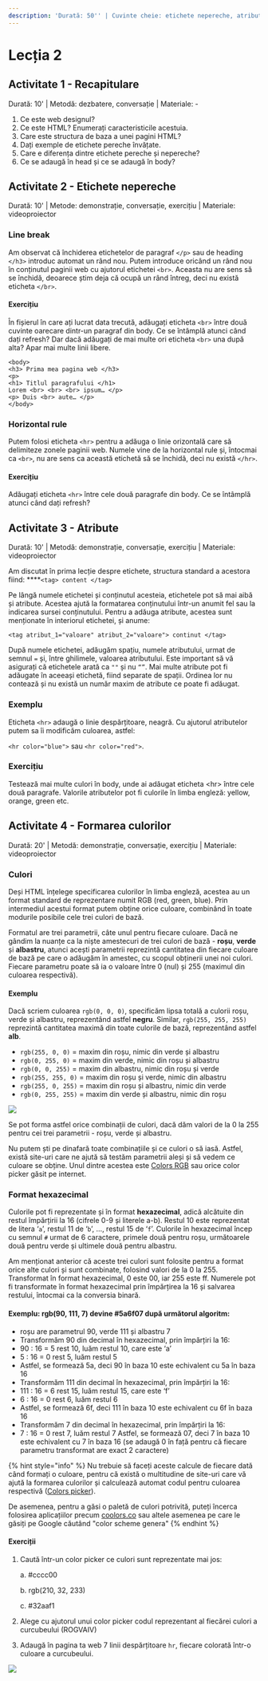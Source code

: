 ```yaml
---
description: 'Durată: 50'' | Cuvinte cheie: etichete nepereche, atribute, culori'
---
```


# Lecția 2

## Activitate 1 - Recapitulare

Durată: 10' \| Metodă: dezbatere, conversație \| Materiale: -

1. Ce este web designul?
2. Ce este HTML? Enumerați caracteristicile acestuia.
3. Care este structura de baza a unei pagini HTML?
4. Dați exemple de etichete pereche învățate.
5. Care e diferența dintre etichete pereche și nepereche?
6. Ce se adaugă în head și ce se adaugă în body?

## **Activitate 2 - Etichete nepereche**

Durată: 10' \| Metode: demonstrație, conversație, exercițiu \| Materiale: videoproiector

### **Line break**

Am observat că închiderea etichetelor de paragraf `</p>` sau de heading `</h3>` introduc automat un rând nou. Putem introduce oricând un rând nou în conținutul paginii web cu ajutorul etichetei `<br>`. Aceasta nu are sens să se închidă, deoarece știm deja că ocupă un rând întreg, deci nu există eticheta `</br>`.

#### **Exercițiu**

În fișierul în care ați lucrat data trecută, adăugați eticheta `<br>` între două cuvinte oarecare dintr-un paragraf din body. Ce se întâmplă atunci când dați refresh? Dar dacă adăugați de mai multe ori eticheta `<br>` una după alta? Apar mai multe linii libere.

```markup
<body>
<h3> Prima mea pagina web </h3>
<p> 
<h1> Titlul paragrafului </h1> 
Lorem <br> <br> <br> ipsum… </p>
<p> Duis <br> aute… </p>
</body>
```

### Horizontal rule

Putem folosi eticheta `<hr>` pentru a adăuga o linie orizontală care să delimiteze zonele paginii web. Numele vine de la horizontal rule și, întocmai ca `<br>`, nu are sens ca această etichetă să se închidă, deci nu există `</hr>`.

#### Exercițiu

Adăugați eticheta `<hr>` între cele două paragrafe din body. Ce se întâmplă atunci când dați refresh?

## Acti**vitate 3 - Atribute**

Durată: 10' \| Metodă: demonstrație, conversație, exercițiu \| Materiale: videoproiector

Am discutat în prima lecție despre etichete, structura standard a acestora fiind: ****`<tag> content </tag>`

Pe lângă numele etichetei și conținutul acesteia, etichetele pot să mai aibă și atribute. Acestea ajută la formatarea conținutului într-un anumit fel sau la indicarea sursei conținutului. Pentru a adăuga atribute, acestea sunt menționate în interiorul etichetei, și anume:

```markup
<tag atribut_1="valoare" atribut_2="valoare"> continut </tag>
```

După numele etichetei, adăugăm spațiu, numele atributului, urmat de semnul `=` și, între ghilimele, valoarea atributului. Este important să vă asigurați că etichetele arată ca `""` și nu `“”`. Mai multe atribute pot fi adăugate în aceeași etichetă, fiind separate de spații. Ordinea lor nu contează și nu există un număr maxim de atribute ce poate fi adăugat.

### Exemplu

Eticheta `<hr>` adaugă o linie despărțitoare, neagră. Cu ajutorul atributelor putem sa îi modificăm culoarea, astfel:

`<hr color="blue">` sau `<hr color="red">`.

### Exercițiu

Testează mai multe culori în body, unde ai adăugat eticheta &lt;hr&gt; între cele două paragrafe. Valorile atributelor pot fi culorile în limba engleză: yellow, orange, green etc.

## **Activitate 4 - Formarea culorilor**

Durată: 20' \| Metodă: demonstrație, conversație, exercițiu \| Materiale: videoproiector

### Culori

Deși HTML înțelege specificarea culorilor în limba engleză, acestea au un format standard de reprezentare numit RGB \(red, green, blue\). Prin intermediul acestui format putem obține orice culoare, combinând în toate modurile posibile cele trei culori de bază.

Formatul are trei parametrii, câte unul pentru fiecare culoare. Dacă ne gândim la nuanțe ca la niște amestecuri de trei culori de bază - **roșu**, **verde** și **albastru**, atunci acești parametrii reprezintă cantitatea din fiecare culoare de bază pe care o adăugăm în amestec, cu scopul obținerii unei noi culori. Fiecare parametru poate să ia o valoare între 0 \(nul\) și 255 \(maximul din culoarea respectivă\).

#### Exemplu

Dacă scriem culoarea `rgb(0, 0, 0)`, specificăm lipsa totală a culorii roșu, verde și albastru, reprezentând astfel **negru**. Similar, `rgb(255, 255, 255)` reprezintă cantitatea maximă din toate culorile de bază, reprezentând astfel **alb**.

* `rgb(255, 0, 0)` = maxim din roșu, nimic din verde și albastru
* `rgb(0, 255, 0)` = maxim din verde, nimic din roșu și albastru
* `rgb(0, 0, 255)` = maxim din albastru, nimic din roșu și verde
* `rgb(255, 255, 0)` = maxim din roșu și verde, nimic din albastru
* `rgb(255, 0, 255)` = maxim din roșu și albastru, nimic din verde
* `rgb(0, 255, 255)` = maxim din verde și albastru, nimic din roșu

![](../.gitbook/assets/group-5.png)

Se pot forma astfel orice combinații de culori, dacă dăm valori de la 0 la 255 pentru cei trei parametrii - roșu, verde și albastru.

Nu putem ști pe dinafară toate combinațiile și ce culori o să iasă. Astfel, există site-uri care ne ajută să testăm parametrii aleși și să vedem ce culoare se obține. Unul dintre acestea este [Colors RGB](https://www.w3schools.com/colors/colors_rgb.asp) sau orice color picker găsit pe internet.

### Format hexazecimal

Culorile pot fi reprezentate și în format **hexazecimal**, adică alcătuite din restul împărțirii la 16 \(cifrele 0-9 și literele a-b\). Restul 10 este reprezentat de litera ‘`a`’, restul 11 de ‘`b`’, …, restul 15 de ‘`f`’. Culorile în hexazecimal încep cu semnul `#` urmat de 6 caractere, primele două pentru roșu, următoarele două pentru verde și ultimele două pentru albastru. 

Am menționat anterior că aceste trei culori sunt folosite pentru a format orice alte culori și sunt combinate, folosind valori de la 0 la 255. Transformat în format hexazecimal, 0 este 00, iar 255 este ff. Numerele pot fi transformate în format hexazecimal prin împărțirea la 16 și salvarea restului, întocmai ca la conversia binară.

#### Exemplu: **rgb\(90, 111, 7\) devine \#5a6f07 după următorul algoritm:**

* roșu are parametrul 90, verde 111 și albastru 7
* Transformăm 90 din decimal în hexazecimal, prin împărțiri la 16:
* 90 : 16 = 5 rest 10, luăm restul 10, care este ‘a’
* 5 : 16 = 0 rest 5, luăm restul 5
* Astfel, se formează 5a, deci 90 în baza 10 este echivalent cu 5a în baza 16
* Transformăm 111 din decimal în hexazecimal, prin împărțiri la 16:
* 111 : 16 = 6 rest 15, luăm restul 15, care este ‘f’
* 6 :  16 = 0 rest 6, luăm restul 6
* Astfel, se formează 6f, deci 111 în baza 10 este echivalent cu 6f în baza 16
* Transformăm 7 din decimal în hexazecimal, prin împărțiri la 16:
* 7 : 16 = 0 rest 7, luăm restul 7 Astfel, se formează 07, deci 7 în baza 10 este echivalent cu 7 în baza 16 \(se adaugă 0 în față pentru că fiecare parametru transformat are exact 2 caractere\)

{% hint style="info" %}
Nu trebuie să faceți aceste calcule de fiecare dată când formați o culoare, pentru că există o multitudine de site-uri care vă ajută la formarea culorilor și calculează automat codul pentru culoarea respectivă \([Colors picker](https://www.w3schools.com/colors/colors_picker.asp)\).

De asemenea, pentru a găsi o paletă de culori potrivită, puteți încerca folosirea aplicațiilor precum [coolors.co](https://coolors.co/) sau altele asemenea pe care le găsiți pe Google căutând "color scheme genera"
{% endhint %}

#### Exerciții

1. Caută într-un color picker ce culori sunt reprezentate mai jos:

   a. \#cccc00

   b. rgb\(210, 32, 233\)

   c. \#32aaf1

2. Alege cu ajutorul unui color picker codul reprezentant al fiecărei culori a curcubeului \(ROGVAIV\)
3. Adaugă în pagina ta web 7 linii despărțitoare `hr`, fiecare colorată într-o culoare a curcubeului.

![](../.gitbook/assets/copy-of-logo-techtor-05.png)

